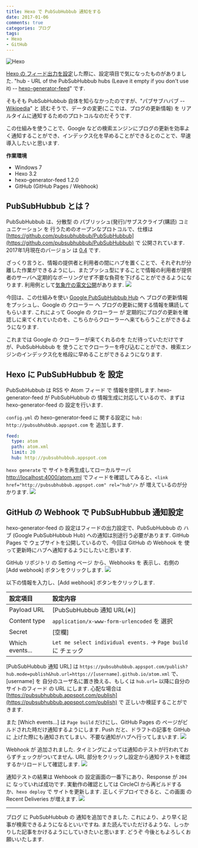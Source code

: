 ```yaml
---
title: Hexo で PubSubHubbub 通知をする
date: 2017-01-06
comments: true
categories: ブログ
tags:
- Hexo
- GitHub
---
```


![](/assets/hexo/hexo-3.2.png "Hexo")

[Hexo の フィード出力を設定](/2016/11/07/Hexoのフィードとサイトマップを設定/)した際に、設定項目で気になったものがありました. "hub - URL of the PubSubHubbub hubs (Leave it empty if you don't use it) -- [hexo-generator-feed](https://github.com/hexojs/hexo-generator-feed)" です.

そもそも PubSubHubbub 自体を知らなかったのですが、"パブサブハバブ -- [Wikipedia](https://ja.wikipedia.org/wiki/PubSubHubbub)" と 読むそうで、データの変更(ここでは、ブログの更新情報) を リアルタイムに通知するためのプロトコルなのだそうです.

この仕組みを使うことで、Google などの検索エンジンにブログの更新を効率よく通知することができ、インデックス化を早めることができるとのことで、早速導入したいと思います.

**作業環境**
- Windows 7
- Hexo 3.2
- hexo-generator-feed 1.2.0
- GitHub (GitHub Pages / Webhook)


## PubSubHubbub とは？
PubSubHubbub は、分散型 の パブリッシュ(発行)/サブスクライブ(購読) コミュニケーション を 行うためのオープンなプロトコルで、仕様は [https://github.com/pubsubhubbub/PubSubHubbub](https://github.com/pubsubhubbub/PubSubHubbub) で 公開されています. 2017年1月現在のバージョン は [0.4](http://pubsubhubbub.github.io/PubSubHubbub/pubsubhubbub-core-0.4.html) です.

ざっくり言うと、情報の提供者と利用者の間にハブを置くことで、それぞれが分離した作業ができるようにし、またプッシュ型にすることで情報の利用者が提供者のサーバへ定期的なポーリングせず不要な負荷を下げることができるようになります.
利用例として[気象庁の電文公開](http://xml.kishou.go.jp/open_trial/guidance.html)があります.
![](/assets/hexo/pubsubhubbub/01.png)

今回は、この仕組みを使い [Google PubSubHubbub Hub](http://pubsubhubbub.appspot.com/) へ ブログの更新情報をプッシュし、Google の クローラー へ ブログの更新に関する情報を購読してもらいます. これによって Google の クローラー が 定期的にブログの更新を確認しに来てくれていたのを、こちらからクローラーへ来てもらうことができるようになります.

これまでは Google の クローラーが来てくれるのを ただ待っていただけですが、PubSubHubbub を 使うことでクローラーを呼び込むことができ、検索エンジンのインデックス化を格段に早めることができるようになります.


## Hexo に PubSubHubbub を 設定
PubSubHubbub は RSS や Atom フィード で 情報を提供します. hexo-generator-feed が  PubSubHubbub の 情報生成に対応しているので、まずは hexo-generator-feed の 設定を行います.

`config.yml` の hexo-generator-feed に 関する設定に `hub: http://pubsubhubbub.appspot.com` を 追加します.
```yaml:config.yml
feed:
  type: atom
  path: atom.xml
  limit: 20
  hub: http://pubsubhubbub.appspot.com
```

`hexo generate` で サイトを再生成してローカルサーバ [http://localhost:4000/atom.xml](http://localhost:4000/atom.xml) でフィードを確認してみると、`<link href="http://pubsubhubbub.appspot.com" rel="hub"/>` が 増えているのが分かります.
![](/assets/hexo/pubsubhubbub/02.png)


## GitHub の Webhook で PubSubHubbub 通知設定
hexo-generator-feed の 設定はフィードの出力設定で、PubSubHubbub の ハブ (Google PubSubHubbub Hub) への通知は別途行う必要があります.
GitHub Pages で ウェブサイトを公開しているので、今回は GitHub の Webhook を 使って更新時にハブへ通知するようにしたいと思います.

GitHub リポジトリ の Setting ページ から、Webhooks を 表示し、右側の [Add webhook] ボタンをクリックします.
![](/assets/hexo/pubsubhubbub/03.png)

以下の情報を入力し、[Add webhook] ボタンをクリックします.

| 設定項目 | 設定内容 |
|:---------|:---------|
| Payload URL | [PubSubHubbub 通知 URL(※)] |
| Content type | `application/x-www-form-urlencoded` を 選択 |
| Secret | [空欄] |
| Which events... | `Let me select individual events.` → `Page build`  に チェック |

[PubSubHubbub 通知 URL] は `https://pubsubhubbub.appspot.com/publish?hub.mode=publish&hub.url=https://[username].github.io/atom.xml` で、[username] を 自分のユーザ名に置き換える、もしくは `hub.url=` 以降に自分のサイトのフィード の URL にします.
心配な場合は [https://pubsubhubbub.appspot.com/publish](https://pubsubhubbub.appspot.com/publish) で 正しいか検証することができます.

また [Which events...] は `Page build` だけにし、GitHub Pages の ページがビルドされた時だけ通知するようにします. Push だと、ドラフトの記事を GitHub に 上げた際にも通知されてしまい、不要な通知がハブへ行ってしまいます.
![](/assets/hexo/pubsubhubbub/04.png)

Webhook が 追加されました. タイミングによっては通知のテストが行われておらずチェックがついてません. URL 部分をクリックし設定から通知テストを確認するかリロードして確認します.
![](/assets/hexo/pubsubhubbub/05.png)

通知テストの結果は Wehbook の 設定画面の一番下にあり、Response が `204` に なっていれば成功です.
実動作の確認としては CircleCI から再ビルドするか、`hexo deploy` で サイトを更新します. 正しくデプロイできると、この画面 の Recent Deliveries が増えます.
![](/assets/hexo/pubsubhubbub/06.png)



- - - -
ブログ に PubSubHubbub の 通知を追加できました. これにより、より早く記事が検索できるようになるといいですね. また読んでいただけるような、しっかりした記事をかけるようにしていきたいと思います. どうぞ 今後ともよろしくお願いいたします.

